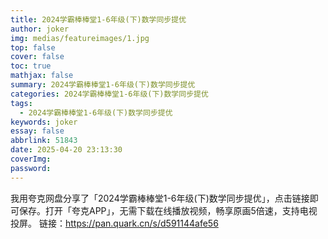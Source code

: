 ```yaml
---
title: 2024学霸棒棒堂1-6年级(下)数学同步提优
author: joker
img: medias/featureimages/1.jpg
top: false
cover: false
toc: true
mathjax: false
summary: 2024学霸棒棒堂1-6年级(下)数学同步提优
categories: 2024学霸棒棒堂1-6年级(下)数学同步提优
tags:
  - 2024学霸棒棒堂1-6年级(下)数学同步提优
keywords: joker
essay: false
abbrlink: 51843
date: 2025-04-20 23:13:30
coverImg:
password:
---
```


我用夸克网盘分享了「2024学霸棒棒堂1-6年级(下)数学同步提优」，点击链接即可保存。打开「夸克APP」，无需下载在线播放视频，畅享原画5倍速，支持电视投屏。
链接：https://pan.quark.cn/s/d591144afe56

